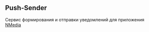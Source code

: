 
## Push-Sender


Сервис формирования и отправки уведомлений для приложения [NMedia](https://github.com/bulashova/NMedia)


